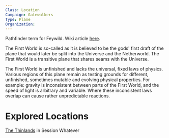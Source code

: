```yaml
---
Class: Location
Campaign: Gatewalkers
Type: Plane
Organization:
---
```

Pathfinder term for Feywild. Wiki article [here](https://pathfinderwiki.com/wiki/First_World).

The First World is so-called as it is believed to be the gods' first draft of the plane that would later be split into the Universe and the Netherworld. The First World is a transitive plane that shares seams with the Universe.

The First World is unfinished and lacks the universal, fixed laws of physics. Various regions of this plane remain as testing grounds for different, unfinished, sometimes mutable and evolving physical properties. For example: gravity is inconsistent between parts of the First World, and the speed of light is arbitrary and variable. Where these inconsistent laws overlap can cause rather unpredictable reactions.

# Explored Locations
[The Thinlands](<https://pathfinderwiki.com/wiki/Thinlands_(First_World)>) in Session Whatever